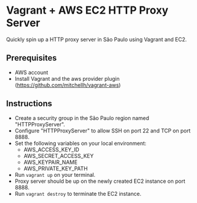 # Vagrant + AWS EC2 HTTP Proxy Server

Quickly spin up a HTTP proxy server in São Paulo using Vagrant and EC2.

## Prerequisites
 - AWS account
 - Install Vagrant and the aws provider plugin (https://github.com/mitchellh/vagrant-aws)

## Instructions
 - Create a security group in the São Paulo region named "HTTPProxyServer".
 - Configure "HTTPProxyServer" to allow SSH on port 22 and TCP on port 8888.
 - Set the following variables on your local environment:
   - AWS_ACCESS_KEY_ID
   - AWS_SECRET_ACCESS_KEY
   - AWS_KEYPAIR_NAME
   - AWS_PRIVATE_KEY_PATH
 - Run `vagrant up` on your terminal.
 - Proxy server should be up on the newly created EC2 instance on port 8888.
 - Run `vagrant destroy` to terminate the EC2 instance.
